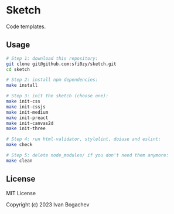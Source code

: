 # Sketch

Code templates.

## Usage

```sh
# Step 1: download this repository:
git clone git@github.com:sfi0zy/sketch.git
cd sketch

# Step 2: install npm dependencies:
make install

# Step 3: init the sketch (choose one):
make init-css
make init-cssjs
make init-medium
make init-preact
make init-canvas2d
make init-three

# Step 4: run html-validator, stylelint, doiuse and eslint:
make check

# Step 5: delete node_modules/ if you don't need them anymore:
make clean
```

## License

MIT License

Copyright (c) 2023 Ivan Bogachev
